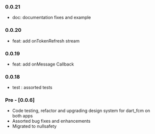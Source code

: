 ### 0.0.21

- doc: documentation fixes and example

### 0.0.20

- feat: add onTokenRefresh stream

### 0.0.19

- feat: add onMessage Callback

### 0.0.18

- test : assorted tests

### Pre - [0.0.6] 

- Code testing, refactor and upgrading design system for dart_fcm on both apps
- Assorted bug fixes and enhancements
- Migrated to nullsafety
